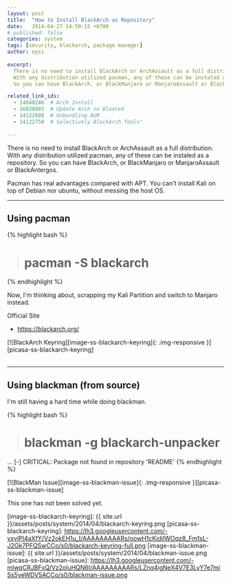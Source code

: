 ```yaml
---
layout: post
title:  "How to Install BlackArch as Repository"
date:   2014-04-27 14:50:15 +0700
# published: false
categories: system
tags: [security, blackarch, package manager]
author: epsi
 
excerpt:
  There is no need to install BlackArch or ArchAssault as a full distribution.
  With any distribution utilized pacman, any of these can be instaled as a repository. 
  So you can have BlackArch, or BlackManjaro or ManjaroAssault or BlackAntergos.

related_link_ids: 
  - 14040246  # Arch Install
  - 16020803  # Update Arch no Bloated  
  - 14122608  # Unbundling AUR
  - 14122758  # Selectively BlackArch Tools"
  
---
```


There is no need to install BlackArch or ArchAssault as a full distribution.
With any distribution utilized pacman, any of these can be instaled as a repository. 
So you can have BlackArch, or BlackManjaro or ManjaroAssault or BlackAntergos.

Pacman has real advantages compared with APT.
You can't install Kali on top of Debian nor ubuntu, 
without messing the host OS.

-- -- --

## Using pacman

{% highlight bash %}
># pacman -S blackarch 
{% endhighlight %}

Now, I'm thinking about, scrapping my Kali Partition
and switch to Manjaro instead.


Official Site

* <https://blackarch.org/>


[![BlackArch Keyring][image-ss-blackarch-keyring]{: .img-responsive }][picasa-ss-blackarch-keyring]
<br/><br/>

-- -- --

## Using blackman (from source)

I'm still having a hard time while doing blackman.

{% highlight bash %}
># blackman -g blackarch-unpacker
...
[-] CRITICAL: Package not found in repository 'README' 
{% endhighlight %}

[![BlackMan Issue][image-ss-blackman-issue]{: .img-responsive }][picasa-ss-blackman-issue]

This one has not been solved yet.

[//]: <> ( -- -- -- links below -- -- -- )


[image-ss-blackarch-keyring]: {{ site.url }}/assets/posts/system/2014/04/blackarch-keyring.png
[picasa-ss-blackarch-keyring]: https://lh3.googleusercontent.com/-vxylPl4aXfY/Vz2okEH1u_I/AAAAAAAAARs/oowH1cKidiIWOqz8_Fm1sL-J2Gk7PFQSwCCo/s0/blackarch-keyring-full.png
[image-ss-blackman-issue]: {{ site.url }}/assets/posts/system/2014/04/blackman-issue.png
[picasa-ss-blackman-issue]: https://lh3.googleusercontent.com/-mlwqCRJBFxQ/Vz2oluHQN6I/AAAAAAAAARs/LZnq4igNeX4V7E3LyY7e7miSs5yeWDV5ACCo/s0/blackman-issue.png
